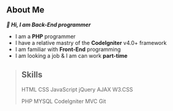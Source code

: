 ## About Me

***🌷 Hi, I am Back-End programmer***

+ I am a **PHP** programmer
+ I have a relative mastry of the **CodeIgniter** v4.0+ framework
+ I am familiar with **Front-End** programming
+ I am looking a job & I am can work **part-time**

> ## Skills
>
> HTML CSS JavaScript jQuery AJAX W3.CSS
> 
> PHP MYSQL CodeIgniter MVC Git
